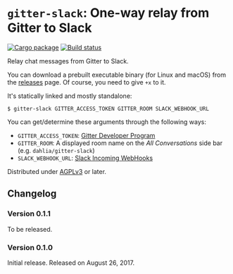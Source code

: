 `gitter-slack`: One-way relay from Gitter to Slack
==================================================

[![Cargo package][cargo-badge]][cargo]
[![Build status][travis-ci-badge]][travis-ci]

Relay chat messages from Gitter to Slack.

You can download a prebuilt executable binary (for Linux and macOS) from
the [releases][] page.  Of course, you need to give `+x` to it.

It's statically linked and mostly standalone:

    $ gitter-slack GITTER_ACCESS_TOKEN GITTER_ROOM SLACK_WEBHOOK_URL

You can get/determine these arguments through the following ways:

 -  `GITTER_ACCESS_TOKEN`: [Gitter Developer Program][1]
 -  `GITTER_ROOM`: A displayed room name on the *All Conversations* side bar
    (e.g. ``dahlia/gitter-slack``)
 -  `SLACK_WEBHOOK_URL`: [Slack Incoming WebHooks][2]

Distributed under [AGPLv3][3] or later.

[cargo-badge]: https://img.shields.io/crates/v/gitter-slack.svg
[cargo]: https://crates.io/crates/gitter-slack
[travis-ci-badge]: https://travis-ci.org/dahlia/gitter-slack.svg?branch=master
[travis-ci]: https://travis-ci.org/dahlia/gitter-slack
[releases]: https://github.com/dahlia/gitter-slack/releases
[1]: https://developer.gitter.im/apps
[2]: https://spoqa.slack.com/apps/A0F7XDUAZ
[3]: https://www.gnu.org/licenses/agpl.html


Changelog
---------

### Version 0.1.1

To be released.


### Version 0.1.0

Initial release.  Released on August 26, 2017.
